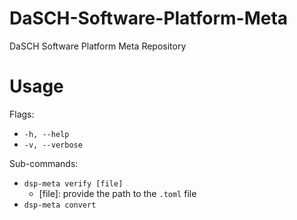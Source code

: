 # DaSCH-Software-Platform-Meta
DaSCH Software Platform Meta Repository

# Usage

Flags:
- `-h, --help`
- `-v, --verbose`

Sub-commands:
- `dsp-meta verify [file]`
  - [file]: provide the path to the `.toml` file
- `dsp-meta convert`
